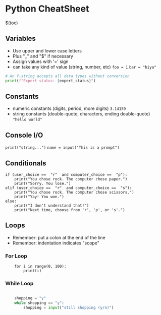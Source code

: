 # Python CheatSheet

$(toc)

## Variables
* Use upper and lower case letters
* Plus "_" and "$" if necessary
* Assign values with '=' sign
* can take any kind of value (string, number, etc)
`foo = 1`
`bar = "hiya"`

```python
# An f-string accepts all data types without conversion
print(f"Expert status: {expert_status}")
```

## Constants
* numeric constants (digits, period, more digits) `3.14159`
* string constants (double-quote, characters, ending double-quote) `"hello world"`

## Console I/O
`print("string...")`
`name = input("This is a prompt")`

## Conditionals
	if (user_choice ==  "r"  and computer_choice ==  "p"):
		print("You chose rock. The computer chose paper.")
		print("Sorry. You lose.")
	elif (user_choice ==  "r"  and computer_choice ==  "s"):
		print("You chose rock. The computer chose scissors.")
		print("Yay! You won.")
	else:
		print("I don't understand that!")
		print("Next time, choose from 'r', 'p', or 's'.")

## Loops
* Remember: put a colon at the end of the line
* Remember: indentation indicates "scope"

### For Loop
```
	for i in range(0, 100):
		print(i)
```

### While Loop
```python

	shopping = "y"
	while shopping == "y":
		shopping = input("still shopping (y/n)")
```
<!--stackedit_data:
eyJoaXN0b3J5IjpbLTI5NjY5MDcwMF19
-->